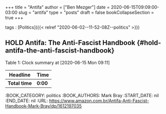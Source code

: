 +++
title = "Antifa"
author = ["Ben Mezger"]
date = 2020-06-15T09:09:00-03:00
slug = "antifa"
type = "posts"
draft = false
bookCollapseSection = true
+++

tags
: [Politics]({{< relref "2020-06-02--11-52-08Z--politics" >}})


## HOLD Antifa: The Anti-Fascist Handbook {#hold-antifa-the-anti-fascist-handbook}

<div class="table-caption">
  <span class="table-number">Table 1</span>:
  Clock summary at <span class="timestamp-wrapper"><span class="timestamp">[2020-06-15 Mon 09:11]</span></span>
</div>

| Headline       | Time     |
|----------------|----------|
| **Total time** | **0:00** |

:BOOK_CATEGORY: politics
:BOOK_AUTHORS: Mark Bray
:START_DATE: nil
:END_DATE: nil
:URL: <https://www.amazon.com.br/Antifa-Anti-Fascist-Handbook-Mark-Bray/dp/1612197035>
